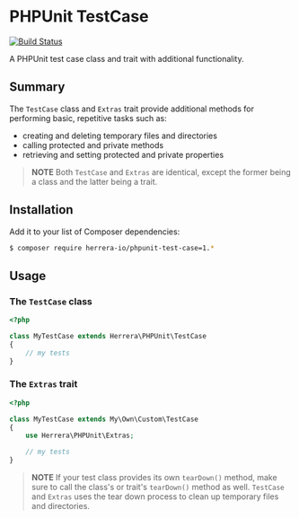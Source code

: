 PHPUnit TestCase
================

[![Build Status](https://travis-ci.org/herrera-io/php-phpunit-testcase.png?branch=master)](https://travis-ci.org/herrera-io/php-phpunit-testcase)

A PHPUnit test case class and trait with additional functionality.

Summary
-------

The `TestCase` class and `Extras` trait provide additional methods for performing basic, repetitive tasks such as:

- creating and deleting temporary files and directories
- calling protected and private methods
- retrieving and setting protected and private properties

> **NOTE** Both `TestCase` and `Extras` are identical, except the former being a class and the latter being a trait.

Installation
------------

Add it to your list of Composer dependencies:

```sh
$ composer require herrera-io/phpunit-test-case=1.*
```

Usage
-----

### The `TestCase` class

```php
<?php

class MyTestCase extends Herrera\PHPUnit\TestCase
{
    // my tests
}
```

### The `Extras` trait

```php
<?php

class MyTestCase extends My\Own\Custom\TestCase
{
    use Herrera\PHPUnit\Extras;

    // my tests
}
```

> **NOTE** If your test class provides its own `tearDown()` method, make sure to call the class's or trait's `tearDown()` method as well. `TestCase` and `Extras` uses the tear down process to clean up temporary files and directories.